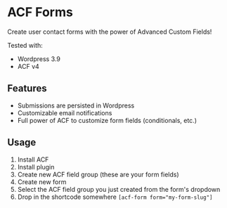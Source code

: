 # ACF Forms

Create user contact forms with the power of Advanced Custom Fields!

Tested with:

* Wordpress 3.9
* ACF v4

## Features

* Submissions are persisted in Wordpress
* Customizable email notifications
* Full power of ACF to customize form fields (conditionals, etc.)

## Usage

1. Install ACF
2. Install plugin
3. Create new ACF field group (these are your form fields)
4. Create new form
5. Select the ACF field group you just created from the form's dropdown
6. Drop in the shortcode somewhere `[acf-form form="my-form-slug"]`

